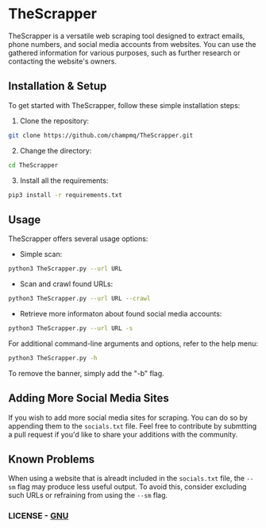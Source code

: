 # TheScrapper

TheScrapper is a versatile web scraping tool designed to extract emails, phone numbers, and social media accounts from websites. You can use the gathered information for various purposes, such as further research or contacting the website's owners.

## Installation & Setup

To get started with TheScrapper, follow these simple installation steps:

1. Clone the repository:

```bash
git clone https://github.com/champmq/TheScrapper.git
```

2. Change the directory:

```bash
cd TheScrapper
```

3. Install all the requirements:

```bash
pip3 install -r requirements.txt
```

## Usage

TheScrapper offers several usage options:

- Simple scan:

```bash
python3 TheScrapper.py --url URL
```

- Scan and crawl found URLs:

```bash
python3 TheScrapper.py --url URL --crawl
```

- Retrieve more informaton about found social media accounts:

```bash
python3 TheScrapper.py --url URL -s
```

For additional command-line arguments and options, refer to the help menu:

```bash
python3 TheScrapper.py -h
```

To remove the banner, simply add the "-b" flag.

## Adding More Social Media Sites

If you wish to add more social media sites for scraping. You can do so by appending them to the `socials.txt` file. Feel free to contribute by submtting a pull request if you'd like to share your additions with the community.

## Known Problems

When using a website that is alreadt included in the `socials.txt` file, the `--sm` flag may produce less useful output. To avoid this, consider excluding such URLs or refraining from using the `--sm` flag.

### LICENSE - [GNU](LICENSE)
